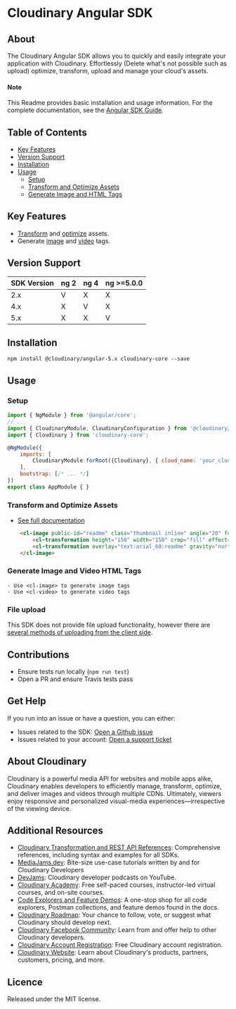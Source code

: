 Cloudinary Angular SDK
=========================
## About
The Cloudinary Angular SDK allows you to quickly and easily integrate your application with Cloudinary.
Effortlessly (Delete what's not possible such as upload) optimize, transform, upload and manage your cloud's assets.


#### Note
This Readme provides basic installation and usage information. 
For the complete documentation, see the [Angular SDK Guide](https://cloudinary.com/documentation/angular_integration).


## Table of Contents
- [Key Features](#key-features)
- [Version Support](#Version-Support)
- [Installation](#installation)
- [Usage](#usage)
    - [Setup](#Setup)
    - [Transform and Optimize Assets](#Transform-and-Optimize-Assets)
    - [Generate Image and HTML Tags](#Generate-Image-and-Video-HTML-Tags)
    

## Key Features
- [Transform](https://cloudinary.com/documentation/angular1_video_manipulation#video_transformation_examples) and [optimize](https://cloudinary.com/documentation/angular1_image_manipulation#image_optimizations) assets.
- Generate [image](https://cloudinary.com/documentation/angular1_image_manipulation#deliver_and_transform_images) and [video](https://cloudinary.com/documentation/angular1_video_manipulation#video_element) tags.


## Version Support
| SDK Version   | ng 2 | ng 4 | ng >=5.0.0 |
|---------------|------|------|------------|
| 2.x           | V    | X    | X          |
| 4.x           | X    | V    | X          |
| 5.x           | X    | X    | V          |

## Installation
```shell
npm install @cloudinary/angular-5.x cloudinary-core --save
```


## Usage
### Setup
```javascript
import { NgModule } from '@angular/core';
// ...
import { CloudinaryModule, CloudinaryConfiguration } from '@cloudinary/angular-5.x';
import { Cloudinary } from 'cloudinary-core';

@NgModule({
    imports: [
        CloudinaryModule.forRoot({Cloudinary}, { cloud_name: 'your_cloud_name' } as CloudinaryConfiguration),
    ],
    bootstrap: [/* ... */]
})
export class AppModule { }
```

### Transform and Optimize Assets
- [See full documentation](https://cloudinary.com/documentation/angular1_image_manipulation)
```html
    <cl-image public-id="readme" class="thumbnail inline" angle="20" format="jpg">
        <cl-transformation height="150" width="150" crop="fill" effect="sepia" radius="20"></cl-transformation>
        <cl-transformation overlay="text:arial_60:readme" gravity="north" y="20"></cl-transformation>
    </cl-image>
```

### Generate Image and Video HTML Tags
    - Use <cl-image> to generate image tags
    - Use <cl-video> to generate video tags

### File upload
This SDK does not provide file upload functionality, however there are [several methods of uploading from the client side](https://cloudinary.com/documentation/angular1_image_and_video_upload).

## Contributions
- Ensure tests run locally (```npm run test```)
- Open a PR and ensure Travis tests pass


## Get Help
If you run into an issue or have a question, you can either:
- Issues related to the SDK: [Open a Github issue](https://github.com/cloudinary/cloudinary_angular/issues)
- Issues related to your account: [Open a support ticket](https://cloudinary.com/contact)


## About Cloudinary
Cloudinary is a powerful media API for websites and mobile apps alike, Cloudinary enables developers to efficiently manage, transform, optimize, and deliver images and videos through multiple CDNs. Ultimately, viewers enjoy responsive and personalized visual-media experiences—irrespective of the viewing device.


## Additional Resources
- [Cloudinary Transformation and REST API References](https://cloudinary.com/documentation/cloudinary_references): Comprehensive references, including syntax and examples for all SDKs.
- [MediaJams.dev](https://mediajams.dev/): Bite-size use-case tutorials written by and for Cloudinary Developers
- [DevJams](https://www.youtube.com/playlist?list=PL8dVGjLA2oMr09amgERARsZyrOz_sPvqw): Cloudinary developer podcasts on YouTube.
- [Cloudinary Academy](https://training.cloudinary.com/): Free self-paced courses, instructor-led virtual courses, and on-site courses.
- [Code Explorers and Feature Demos](https://cloudinary.com/documentation/code_explorers_demos_index): A one-stop shop for all code explorers, Postman collections, and feature demos found in the docs.
- [Cloudinary Roadmap](https://cloudinary.com/roadmap): Your chance to follow, vote, or suggest what Cloudinary should develop next. 
- [Cloudinary Facebook Community](https://www.facebook.com/groups/CloudinaryCommunity): Learn from and offer help to other Cloudinary developers.
- [Cloudinary Account Registration](https://cloudinary.com/users/register/free): Free Cloudinary account registration.
- [Cloudinary Website](https://cloudinary.com): Learn about Cloudinary's products, partners, customers, pricing, and more.


## Licence
Released under the MIT license.
